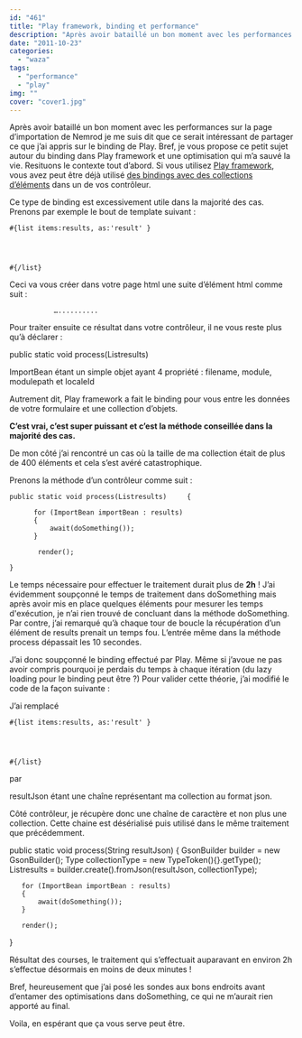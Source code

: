 ```yaml
---
id: "461"
title: "Play framework, binding et performance"
description: "Après avoir bataillé un bon moment avec les performances sur la page d’importation de Nemrod je me suis dit que ce serait intéressant de partager ce q..."
date: "2011-10-23"
categories: 
  - "waza"
tags: 
  - "performance"
  - "play"
img: ""
cover: "cover1.jpg"
---
```


Après avoir bataillé un bon moment avec les performances sur la page d’importation de Nemrod je me suis dit que ce serait intéressant de partager ce que j’ai appris sur le binding de Play. Bref, je vous propose ce petit sujet autour du binding dans Play framework et une optimisation qui m’a sauvé la vie. Resituons le contexte tout d’abord. Si vous utilisez [Play framework](http://www.playframework.org/), vous avez peut être déjà utilisé [des bindings avec des collections d’éléments](http://www.playframework.org/documentation/1.2.3/controllers#array) dans un de vos contrôleur.

Ce type de binding est excessivement utile dans la majorité des cas. Prenons par exemple le bout de template suivant :

    #{list items:results, as:'result' }
       
       
       
       
    #{/list}

Ceci va vous créer dans votre page html une suite d’élément html comme suit :

          
        
        
        
               …..........

Pour traiter ensuite ce résultat dans votre contrôleur, il ne vous reste plus qu’à déclarer :

public static void process(Listresults)

ImportBean étant un simple objet ayant 4 propriété : filename, module, modulepath et localeId

Autrement dit, Play framework a fait le binding pour vous entre les données de votre formulaire et une collection d’objets.

**C’est vrai, c’est super puissant et c’est la méthode conseillée dans la majorité des cas.**

De mon côté j’ai rencontré un cas où la taille de ma collection était de plus de 400 éléments et cela s’est avéré catastrophique.

Prenons la méthode d’un contrôleur comme suit :

    public static void process(Listresults)     {
     
          for (ImportBean importBean : results)
          {
              await(doSomething());
          }

           render();

    }

Le temps nécessaire pour effectuer le traitement durait plus de **2h** ! J’ai évidemment soupçonné le temps de traitement dans doSomething mais après avoir mis en place quelques éléments pour mesurer les temps d'exécution, je n’ai rien trouvé de concluant dans la méthode doSomething. Par contre, j’ai remarqué qu’à chaque tour de boucle la récupération d’un élément de results prenait un temps fou. L’entrée même dans la méthode process dépassait les 10 secondes.

J’ai donc soupçonné le binding effectué par Play. Même si j’avoue ne pas avoir compris pourquoi je perdais du temps à chaque itération (du lazy loading pour le binding peut être ?) Pour valider cette théorie, j’ai modifié le code de la façon suivante :

J’ai remplacé

    #{list items:results, as:'result' }
       
       
       
       
    #{/list}

par

resultJson étant une chaîne représentant ma collection au format json.

Côté contrôleur, je récupère donc une chaîne de caractère et non plus une collection. Cette chaine est désérialisé puis utilisé dans le même traitement que précédemment.

public static void process(String resultJson)
{
       GsonBuilder builder = new GsonBuilder();
       Type collectionType = new TypeToken<List>(){}.getType();
       Listresults = builder.create().fromJson(resultJson, collectionType);

       for (ImportBean importBean : results)
       {
           await(doSomething());
       }

       render();
}

Résultat des courses, le traitement qui s’effectuait auparavant en environ 2h s’effectue désormais en moins de deux minutes !

Bref, heureusement que j’ai posé les sondes aux bons endroits avant d’entamer des optimisations dans doSomething, ce qui ne m’aurait rien apporté au final.

Voila, en espérant que ça vous serve peut être.
